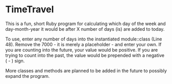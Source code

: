 # TimeTravel
This is a fun, short Ruby program for calculating which day of the week and day-month-year it would be after X number of days (is) are added to today.

To use, enter any number of days into the instantiated module::class (Line 48). Remove the 7000 - it is merely a placeholder - and enter your own.  If you are counting into the future, your value would be positive. If you are trying to count into the past, the value would be prepended with a negative ( - ) sign. 

More classes and methods are planned to be added in the future to possibly expand the program.
